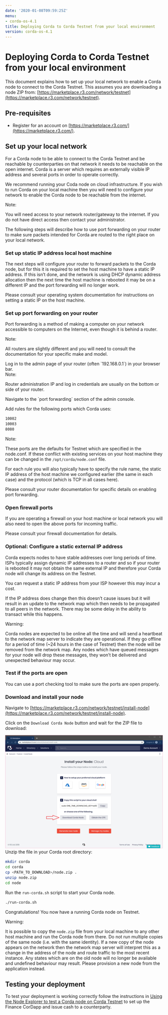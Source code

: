 ```yaml
---
date: '2020-01-08T09:59:25Z'
menu:
- corda-os-4.1
title: Deploying Corda to Corda Testnet from your local environment
version: corda-os-4.1
---
```



# Deploying Corda to Corda Testnet from your local environment

This document explains how to set up your local network to enable a
            Corda node to connect to the Corda Testnet. This assumes you are
            downloading a node ZIP from: [https://marketplace.r3.com/network/testnet](https://marketplace.r3.com/network/testnet).


## Pre-requisites


* Register for an account on [https://marketplace.r3.com/](https://marketplace.r3.com/).



## Set up your local network

For a Corda node to be able to connect to the Corda Testnet and be
                reachable by counterparties on that network it needs to be reachable
                on the open internet. Corda is a server which requires an externally
                visible IP address and several ports in order to operate correctly.

We recommend running your Coda node on cloud infrastructure. If you
                wish to run Corda on your local machine then you will need to
                configure your network to enable the Corda node to be reachable from
                the internet.

<div class="r3-o-note" role="alert"><span>Note: </span>


You will need access to your network router/gateway to the internet. If you do not have direct access then contact your administrator.


</div>
The following steps will describe how to use port forwarding on your
                router to make sure packets intended for Corda are routed to the right
                place on your local network.


### Set up static IP address local host machine

The next steps will configure your router to forward
                    packets to the Corda node, but for this it is required to set the host
                    machine to have a static IP address. If this isn’t done, and the
                    network is using DHCP dynamic address allocation then the next time
                    the host machine is rebooted it may be on a different IP and the port
                    forwarding will no longer work.

Please consult your operating system documentation for instructions on
                    setting a static IP on the host machine.


### Set up port forwarding on your router

Port forwarding is a method of making a computer on your network
                    accessible to computers on the Internet, even though it is behind a router.

<div class="r3-o-note" role="alert"><span>Note: </span>


All routers are slightly different and you will need to consult the documentation for your specific make and model.


</div>
Log in to the admin page of your router (often `192.168.0.1`) in your
                    browser bar.

<div class="r3-o-note" role="alert"><span>Note: </span>


Router administration IP and log in credentials are usually on the bottom or side of your router.


</div>
Navigate to the `port forwarding` section of the admin console.

Add rules for the following ports which Corda uses:

```bash
10002
10003
8080
```
<div class="r3-o-note" role="alert"><span>Note: </span>


These ports are the defaults for Testnet which are specified
                        in the node.conf. If these conflict with existing services
                        on your host machine they can be changed in the
                        `/opt/corda/node.conf` file.


</div>
For each rule you will also typically have to specify the rule name,
                    the static IP address of the host machine we configured earlier (the
                    same in each case) and the protocol (which is TCP in all cases here).

Please consult your router documentation for specific details on
                    enabling  port forwarding.


### Open firewall ports

If you are operating a firewall on your host machine or local network
                    you will also need to open the above ports for incoming traffic.

Please consult your firewall documentation for details.


### Optional: Configure a static external IP address

Corda expects nodes to have stable addresses over long periods of
                    time. ISPs typically assign dynamic IP addresses to a router and so if
                    your router is rebooted it may not obtain the same external IP and
                    therefore your Corda node will change its address on the Testnet.

You can request a static IP address from your ISP however this may
                    incur a cost.

If the IP address does change then this doesn’t cause issues but it
                    will result in an update to the network map which then needs to be
                    propagated to all peers in the network. There may be some delay in the
                    ability to transact while this happens.

<div class="r3-o-warning" role="alert"><span>Warning: </span>


Corda nodes are expected to be online all the time and
                        will send a heartbeat to the network map server to
                        indicate they are operational. If they go offline for a
                        period of time (~24 hours in the case of Testnet) then
                        the node will be removed from the network map. Any nodes
                        which have queued messages for your node will drop these messages,
                        they won’t be delivered and unexpected behaviour may
                        occur.


</div>

### Test if the ports are open

You can use a port checking tool to make sure the ports are open
                    properly.


### Download and install your node

Navigate to [https://marketplace.r3.com/network/testnet/install-node](https://marketplace.r3.com/network/testnet/install-node).

Click on the `Download Corda Node` button and wait for the ZIP
                    file to download:

![testnet download](resources/testnet-download.png "testnet download")Unzip the file in your Corda root directory:

```bash
mkdir corda
cd corda
cp <PATH_TO_DOWNLOAD>/node.zip .
unzip node.zip
cd node
```
Run the `run-corda.sh` script to start your Corda node.

```bash
./run-corda.sh
```
Congratulations! You now have a running Corda node on Testnet.

<div class="r3-o-warning" role="alert"><span>Warning: </span>


It is possible to copy the `node.zip` file from your local machine to any other host machine and run the Corda node from there. Do not run multiple copies of the same node (i.e. with the same identity). If a new copy of the node appears on the network then the network map server will interpret this as a change in the address of the node and route traffic to the most recent instance. Any states which are on the old node will no longer be available and undefined behaviour may result. Please provision a new node from the application instead.


</div>

## Testing your deployment

To test your deployment is working correctly follow the instructions in [Using the Node Explorer to test a Corda node on Corda Testnet](testnet-explorer-corda.md) to set up the Finance CorDapp and issue cash to a counterparty.


